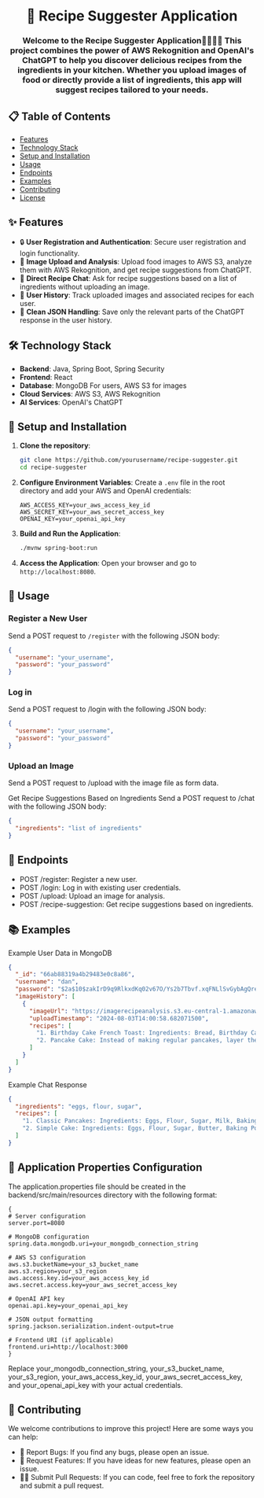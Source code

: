 <h1 align="center">🍳 Recipe Suggester Application</h1>
<h3 align="center">Welcome to the Recipe Suggester Application👨‍🍳🥙🍜 This project combines the power of AWS Rekognition and OpenAI's ChatGPT to help you discover delicious recipes from the ingredients in your kitchen. Whether you upload images of food or directly provide a list of ingredients, this app will suggest recipes tailored to your needs.</h3>

## 📋 Table of Contents

- [Features](#features)
- [Technology Stack](#technology-stack)
- [Setup and Installation](#setup-and-installation)
- [Usage](#usage)
- [Endpoints](#endpoints)
- [Examples](#examples)
- [Contributing](#contributing)
- [License](#license)

## ✨ Features

- 🔒 **User Registration and Authentication**: Secure user registration and login functionality.
- 📸 **Image Upload and Analysis**: Upload food images to AWS S3, analyze them with AWS Rekognition, and get recipe suggestions from ChatGPT.
- 💬 **Direct Recipe Chat**: Ask for recipe suggestions based on a list of ingredients without uploading an image.
- 📜 **User History**: Track uploaded images and associated recipes for each user.
- 🧹 **Clean JSON Handling**: Save only the relevant parts of the ChatGPT response in the user history.

## 🛠️ Technology Stack

- **Backend**: Java, Spring Boot, Spring Security
- **Frontend**: React 
- **Database**: MongoDB For users, AWS S3 for images
- **Cloud Services**: AWS S3, AWS Rekognition
- **AI Services**: OpenAI's ChatGPT

## 🚀 Setup and Installation

1. **Clone the repository**:
    ```bash
    git clone https://github.com/yourusername/recipe-suggester.git
    cd recipe-suggester
    ```

2. **Configure Environment Variables**:
    Create a `.env` file in the root directory and add your AWS and OpenAI credentials:
    ```env
    AWS_ACCESS_KEY=your_aws_access_key_id
    AWS_SECRET_KEY=your_aws_secret_access_key
    OPENAI_KEY=your_openai_api_key
    ```

3. **Build and Run the Application**:
    ```bash
    ./mvnw spring-boot:run
    ```

4. **Access the Application**:
    Open your browser and go to `http://localhost:8080`.

## 📝 Usage

### Register a New User

Send a POST request to `/register` with the following JSON body:
```json
{
  "username": "your_username",
  "password": "your_password"
}
```
### Log in
Send a POST request to /login with the following JSON body:
```json
{
  "username": "your_username",
  "password": "your_password"
}
```
### Upload an Image
Send a POST request to /upload with the image file as form data.

Get Recipe Suggestions Based on Ingredients
Send a POST request to /chat with the following JSON body:
```json
{
  "ingredients": "list of ingredients"
}
```

## 📂 Endpoints
- POST /register: Register a new user.
- POST /login: Log in with existing user credentials.
- POST /upload: Upload an image for analysis.
- POST /recipe-suggestion: Get recipe suggestions based on ingredients.

## 📚 Examples
Example User Data in MongoDB
```json
{
  "_id": "66ab88319a4b29483e0c8a86",
  "username": "dan",
  "password": "$2a$10$zakIrD9q9RlkxdKq02v67O/Ys2b7Tbvf.xqFNLlSvGybAgQreWGNu",
  "imageHistory": [
    {
      "imageUrl": "https://imagerecipeanalysis.s3.eu-central-1.amazonaws.com/uploads/dan/images.png",
      "uploadTimestamp": "2024-08-03T14:00:58.682071500",
      "recipes": [
        "1. Birthday Cake French Toast: Ingredients: Bread, Birthday Cake chunks, Eggs, Milk, Sugar, Vanilla Extract, Whipped Cream. Decorate with colored sugar or sprinkles for a fun festive breakfast or brunch.",
        "2. Pancake Cake: Instead of making regular pancakes, layer them with a cream or custard between each one. Ensure the pancakes are the same size, and once stacked with cream in between each one, it should resemble a cake."
      ]
    }
  ]
}
```
Example Chat Response
```json
{
  "ingredients": "eggs, flour, sugar",
  "recipes": [
    "1. Classic Pancakes: Ingredients: Eggs, Flour, Sugar, Milk, Baking Powder. Mix all ingredients and cook on a griddle until golden brown.",
    "2. Simple Cake: Ingredients: Eggs, Flour, Sugar, Butter, Baking Powder. Mix all ingredients, pour into a pan, and bake at 350°F for 30 minutes."
  ]
}
```
## 🔧 Application Properties Configuration
The application.properties file should be created in the backend/src/main/resources directory with the following format:
```propeeties
{
# Server configuration
server.port=8080

# MongoDB configuration
spring.data.mongodb.uri=your_mongodb_connection_string

# AWS S3 configuration
aws.s3.bucketName=your_s3_bucket_name
aws.s3.region=your_s3_region
aws.access.key.id=your_aws_access_key_id
aws.secret.access.key=your_aws_secret_access_key

# OpenAI API key
openai.api.key=your_openai_api_key

# JSON output formatting
spring.jackson.serialization.indent-output=true

# Frontend URI (if applicable)
frontend.uri=http://localhost:3000
}
```
Replace your_mongodb_connection_string, your_s3_bucket_name, your_s3_region, your_aws_access_key_id, your_aws_secret_access_key, and your_openai_api_key with your actual credentials.

## 🤝 Contributing
We welcome contributions to improve this project! Here are some ways you can help:
- 🐞 Report Bugs: If you find any bugs, please open an issue.
- 🌟 Request Features: If you have ideas for new features, please open an issue.
- 👩‍💻 Submit Pull Requests: If you can code, feel free to fork the repository and submit a pull request.

